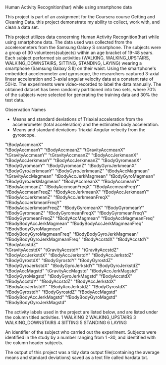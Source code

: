  Human Activity Recognition(har) while using smartphone data


This project is part of an assignment for the Coursera course Getting and Cleaning Data.
this project demonstrate my ability to collect, work with, and clean a data set. 

This project utilizes data concerning Human Activity Recognition(har) while using smartphone data. 
The data used was collected from the accelerometers from the Samsung Galaxy S smartphone.
The subjects were a group of 30 volunteers(subjects) within an age bracket of 19-48 years. Each subject performed six activities 
(WALKING, WALKING_UPSTAIRS, WALKING_DOWNSTAIRS, SITTING, STANDING, LAYING) wearing a smartphone (Samsung Galaxy S II) on their waist. 
Using the smartphone's embedded accelerometer and gyroscope, the researchers captured 3-axial linear acceleration and 3-axial angular velocity 
data at a constant rate of 50Hz. The experiments were video-recorded to label the data manually. 
The obtained dataset has been randomly partitioned into two sets, where 70% of the subjects 
were selected for generating the training data and 30% the test data. 

Observation Names
- Means and standard deviations of Triaxial acceleration from the accelerometer (total acceleration) and the estimated body acceleration.
- Means and standard deviations Triaxial Angular velocity from the gyroscope. 

"tBodyAccmeanX"               
"tBodyAccmeanY"                "tBodyAccmeanZ"                "tGravityAccmeanX"            
"tGravityAccmeanY"             "tGravityAccmeanZ"             "tBodyAccJerkmeanX"           
"tBodyAccJerkmeanY"            "tBodyAccJerkmeanZ"            "tBodyGyromeanX"              
"tBodyGyromeanY"               "tBodyGyromeanZ"               "tBodyGyroJerkmeanX"          
"tBodyGyroJerkmeanY"           "tBodyGyroJerkmeanZ"           "tBodyAccMagmean"             
"tGravityAccMagmean"           "tBodyAccJerkMagmean"          "tBodyGyroMagmean"            
"tBodyGyroJerkMagmean"         "fBodyAccmeanX"                "fBodyAccmeanY"               
"fBodyAccmeanZ"                "fBodyAccmeanFreqX"            "fBodyAccmeanFreqY"           
"fBodyAccmeanFreqZ"            "fBodyAccJerkmeanX"            "fBodyAccJerkmeanY"           
"fBodyAccJerkmeanZ"            "fBodyAccJerkmeanFreqX"        "fBodyAccJerkmeanFreqY"       
"fBodyAccJerkmeanFreqZ"        "fBodyGyromeanX"               "fBodyGyromeanY"              
"fBodyGyromeanZ"               "fBodyGyromeanFreqX"           "fBodyGyromeanFreqY"          
"fBodyGyromeanFreqZ"           "fBodyAccMagmean"              "fBodyAccMagmeanFreq"         
"fBodyBodyAccJerkMagmean"      "fBodyBodyAccJerkMagmeanFreq"  "fBodyBodyGyroMagmean"        
"fBodyBodyGyroMagmeanFreq"     "fBodyBodyGyroJerkMagmean"     "fBodyBodyGyroJerkMagmeanFreq"
"tBodyAccstdX"                 "tBodyAccstdY"                 "tBodyAccstdZ"                
"tGravityAccstdX"              "tGravityAccstdY"              "tGravityAccstdZ"             
"tBodyAccJerkstdX"             "tBodyAccJerkstdY"             "tBodyAccJerkstdZ"            
"tBodyGyrostdX"                "tBodyGyrostdY"                "tBodyGyrostdZ"               
"tBodyGyroJerkstdX"            "tBodyGyroJerkstdY"            "tBodyGyroJerkstdZ"           
"tBodyAccMagstd"               "tGravityAccMagstd"            "tBodyAccJerkMagstd"          
"tBodyGyroMagstd"              "tBodyGyroJerkMagstd"          "fBodyAccstdX"                
"fBodyAccstdY"                 "fBodyAccstdZ"                 "fBodyAccJerkstdX"            
"fBodyAccJerkstdY"             "fBodyAccJerkstdZ"             "fBodyGyrostdX"               
"fBodyGyrostdY"                "fBodyGyrostdZ"                "fBodyAccMagstd"              
"fBodyBodyAccJerkMagstd"       "fBodyBodyGyroMagstd"          "fBodyBodyGyroJerkMagstd"    


The activity labels used in the project are listed below, and are listed under the column titled activities.
1   WALKING
2	WALKING_UPSTAIRS
3	WALKING_DOWNSTAIRS
4	SITTING
5	STANDING
6	LAYING

An identifier of the subject who carried out the experiment.
Subjects were identified in the study by a number ranging from 1 -30, and identified with the column header subjects.

The output of this project was a tidy data output file(containing the average means and standard deviations) saved as a text file called hardata.txt. 